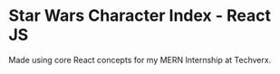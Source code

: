 # Star Wars Character Index - React JS
Made using core React concepts for my MERN Internship at Techverx.
